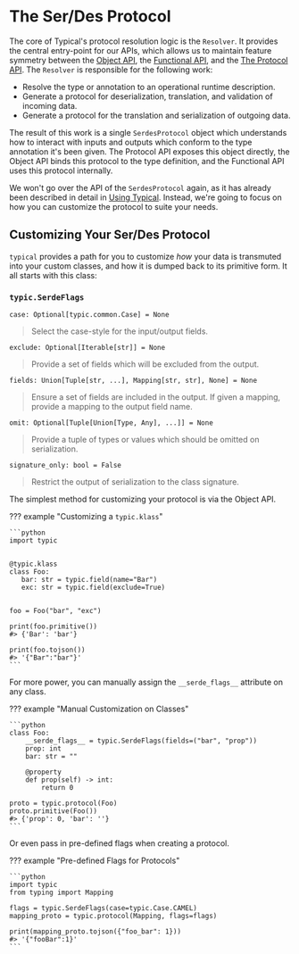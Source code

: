 # The Ser/Des Protocol
The core of Typical's protocol resolution logic is the `Resolver`. It
provides the central entry-point for our APIs, which allows us to
maintain feature symmetry between the
[Object API](api.md#the-object-api), the
[Functional API](api.md#the-functional-api), and the
[The Protocol API](api.md#the-protocol-api). The `Resolver` is
responsible for the following work:

- Resolve the type or annotation to an operational runtime
  description.
- Generate a protocol for deserialization, translation, and validation
  of incoming data.
- Generate a protocol for the translation and serialization of
  outgoing data.

The result of this work is a single `SerdesProtocol` object which
understands how to interact with inputs and outputs which conform to
the type annotation it's been given. The Protocol API exposes this
object directly, the Object API binds this protocol to the type
definition, and the Functional API uses this protocol internally.

We won't go over the API of the `SerdesProtocol` again, as it has
already been described in detail in [Using Typical](api.md). Instead,
we're going to focus on how you can customize the protocol to suite
your needs.

## Customizing Your Ser/Des Protocol

`typical` provides a path for you to customize *how* your data is
transmuted into your custom classes, and how it is dumped back to its
primitive form. It all starts with this class:

###  `typic.SerdeFlags`

`case: Optional[typic.common.Case] = None`
> Select the case-style for the input/output fields.

`exclude: Optional[Iterable[str]] = None`
> Provide a set of fields which will be excluded from the output.

`fields: Union[Tuple[str, ...], Mapping[str, str], None] = None`
> Ensure a set of fields are included in the output. If given a mapping, provide a mapping to the output field name.

`omit: Optional[Tuple[Union[Type, Any], ...]] = None`
> Provide a tuple of types or values which should be omitted on
> serialization.

`signature_only: bool = False`
> Restrict the output of serialization to the class signature.

The simplest method for customizing your protocol is via the Object
API.

??? example "Customizing a `typic.klass`"

    ```python
    import typic
    
    
    @typic.klass
    class Foo:
       bar: str = typic.field(name="Bar")
       exc: str = typic.field(exclude=True)
    
    
    foo = Foo("bar", "exc")
    
    print(foo.primitive())
    #> {'Bar': 'bar'}
    
    print(foo.tojson())
    #> '{"Bar":"bar"}'
    ```

For more power, you can manually assign the `__serde_flags__`
attribute on any class.

??? example "Manual Customization on Classes"

    ```python
    class Foo:
        __serde_flags__ = typic.SerdeFlags(fields=("bar", "prop"))
        prop: int
        bar: str = ""
    
        @property
        def prop(self) -> int:
            return 0
    
    proto = typic.protocol(Foo)
    proto.primitive(Foo())
    #> {'prop': 0, 'bar': ''}
    ```

Or even pass in pre-defined flags when creating a protocol.

??? example "Pre-defined Flags for Protocols"

    ```python
    import typic
    from typing import Mapping
    
    flags = typic.SerdeFlags(case=typic.Case.CAMEL)
    mapping_proto = typic.protocol(Mapping, flags=flags)
    
    print(mapping_proto.tojson({"foo_bar": 1}))
    #> '{"fooBar":1}'
    ```
